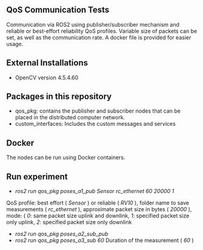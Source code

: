 ## QoS Communication Tests

Communication via ROS2 using publisher/subscriber mechanism and reliable or best-effort reliability QoS profiles. Variable size of packets can be set, as well as the communication rate. A docker file is provided for easier usage.

## External Installations
- OpenCV version 4.5.4.60

## Packages in this repository
- qos_pkg: contains the publisher and subscriber nodes that can be placed in the distributed computer network.
- custom_interfaces: Includes the custom messages and services

## Docker
The nodes can be run using Docker containers. 
## Run experiment

- *ros2 run qos_pkg poses_a1_pub Sensor rc_ethernet 60 20000 1*

QoS profile: best effort ( *Sensor* ) or reliable ( *RV10* ), folder name to save measurements ( *rc_ethernet* ), approximate packet size in bytes ( *20000* ), mode: ( *0*: same packet size uplink and downlink, *1*: specified packet size only uplink, *2*: specified packet size only downlink
- *ros2 run qos_pkg poses_a2_sub_pub*
- *ros2 run qos_pkg poses_a3_sub 60* Duration of the measurement ( *60* )



